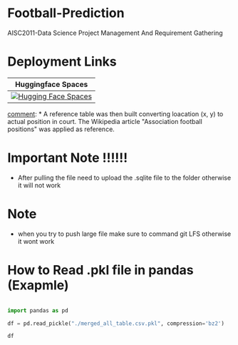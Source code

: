 # Football-Prediction
AISC2011-Data Science Project Management And Requirement Gathering

# Deployment Links
| Huggingface Spaces |
|:-:|
| [![Hugging Face Spaces](https://img.shields.io/badge/%F0%9F%A4%97%20Hugging%20Face-Spaces-blue)](https://huggingface.co/spaces/Zeelubha/Football-Prediction)|


[comment]: * A reference table was then built converting loacation (x, y) to actual position in court. The Wikipedia article "Association football positions" was applied as reference.


[comment]: ![football](https://i.pinimg.com/236x/3b/6a/5b/3b6a5ba3b4cf4cb57c149374b341b54f--u-soccer-drills-soccer-tips.jpg)

# Important Note !!!!!!

* After pulling the file need to upload the .sqlite file to the folder otherwise it will not work 


# Note

* when you try to push large file make sure to command git LFS otherwise it wont work

# How to Read .pkl file in pandas (Exapmle)

```python

import pandas as pd

df = pd.read_pickle("./merged_all_table.csv.pkl", compression='bz2')

df


```